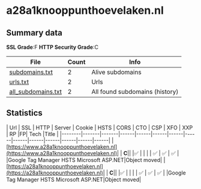 

# a28a1knooppunthoevelaken.nl
## Summary data


**SSL Grade**:F
**HTTP Security Grade**:C


| File       | Count | Info |
|------------|-------|------|
|[subdomains.txt](/data/a28a1knooppunthoevelaken.nl/subdomains.txt)|2|Alive subdomains|
|[urls.txt](/data/a28a1knooppunthoevelaken.nl/urls.txt)|2|Urls|
|[all_subdomains.txt](/data/a28a1knooppunthoevelaken.nl/all_subdomains.txt)|2|All found subdomains (history)|


## Statistics


| Url | SSL | HTTP | Server | Cookie | HSTS | CORS | CTO | CSP | XFO | XXP | RP |FP| Tech |Title |
|--------|-------|-------|------|------|------|------|------|------|------|------|------|------|------|
|[https://www.a28a1knooppunthoevelaken.nl](https://www.a28a1knooppunthoevelaken.nl)| | **C**|| |:white_check_mark: | | | | :white_check_mark: | :white_check_mark: | :white_check_mark: | |Google Tag Manager HSTS Microsoft ASP.NET|Object moved|
|[https://a28a1knooppunthoevelaken.nl](https://a28a1knooppunthoevelaken.nl)| | **C**|| |:white_check_mark: | | | | :white_check_mark: | :white_check_mark: | :white_check_mark: | |Google Tag Manager HSTS Microsoft ASP.NET|Object moved|